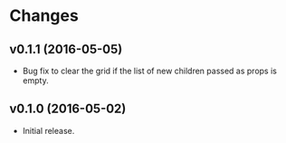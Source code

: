 # Changes

## v0.1.1 (2016-05-05)
* Bug fix to clear the grid if the list of new children passed as props is
empty.

## v0.1.0 (2016-05-02)
* Initial release.
